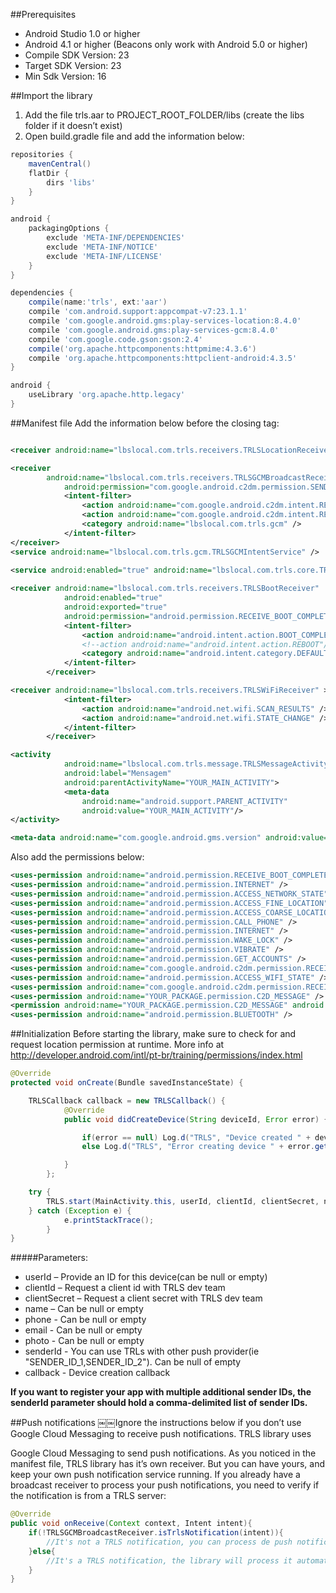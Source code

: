 ##Prerequisites
- Android Studio 1.0 or higher
- Android 4.1 or higher (Beacons only work with Android 5.0 or higher)
- Compile SDK Version: 23
- Target SDK Version: 23
- Min Sdk Version: 16

##Import the library
1. Add the file trls.aar to PROJECT_ROOT_FOLDER/libs (create the libs folder if it doesn’t exist)
2. Open build.gradle file and add the information below:
```gradle
repositories {
	mavenCentral()
	flatDir {
		dirs 'libs'
	} 
}

android {
    packagingOptions {
        exclude 'META-INF/DEPENDENCIES'
        exclude 'META-INF/NOTICE'
        exclude 'META-INF/LICENSE'
    }
}

dependencies {
    compile(name:'trls', ext:'aar')
    compile 'com.android.support:appcompat-v7:23.1.1'
    compile 'com.google.android.gms:play-services-location:8.4.0'
    compile 'com.google.android.gms:play-services-gcm:8.4.0'
    compile 'com.google.code.gson:gson:2.4'
    compile('org.apache.httpcomponents:httpmime:4.3.6')
    compile 'org.apache.httpcomponents:httpclient-android:4.3.5'
}

android {
    useLibrary 'org.apache.http.legacy'
}

```

##Manifest file
Add the information below before the closing </application> tag:
```xml

<receiver android:name="lbslocal.com.trls.receivers.TRLSLocationReceiver" />

<receiver 
	    android:name="lbslocal.com.trls.receivers.TRLSGCMBroadcastReceiver"
            android:permission="com.google.android.c2dm.permission.SEND" >
            <intent-filter>
                <action android:name="com.google.android.c2dm.intent.RECEIVE" />
                <action android:name="com.google.android.c2dm.intent.REGISTRATION" />
                <category android:name="lbslocal.com.trls.gcm" />
            </intent-filter>
</receiver>
<service android:name="lbslocal.com.trls.gcm.TRLSGCMIntentService" />
		
<service android:enabled="true" android:name="lbslocal.com.trls.core.TRLSService"/>

<receiver android:name="lbslocal.com.trls.receivers.TRLSBootReceiver"
            android:enabled="true"
            android:exported="true"
            android:permission="android.permission.RECEIVE_BOOT_COMPLETED">
            <intent-filter>
                <action android:name="android.intent.action.BOOT_COMPLETED"/>
                <!--action android:name="android.intent.action.REBOOT"/-->
                <category android:name="android.intent.category.DEFAULT" />
            </intent-filter>
        </receiver>

<receiver android:name="lbslocal.com.trls.receivers.TRLSWiFiReceiver" >
            <intent-filter>
                <action android:name="android.net.wifi.SCAN_RESULTS" />
                <action android:name="android.net.wifi.STATE_CHANGE" />
            </intent-filter>
        </receiver>

<activity
            android:name="lbslocal.com.trls.message.TRLSMessageActivity"
            android:label="Mensagem"
            android:parentActivityName="YOUR_MAIN_ACTIVITY">
            <meta-data
                android:name="android.support.PARENT_ACTIVITY"
                android:value="YOUR_MAIN_ACTIVITY"/>
</activity>

<meta-data android:name="com.google.android.gms.version" android:value="@integer/google_play_services_version" />
```
Also add the permissions below:
```xml
<uses-permission android:name="android.permission.RECEIVE_BOOT_COMPLETED" />
<uses-permission android:name="android.permission.INTERNET" />
<uses-permission android:name="android.permission.ACCESS_NETWORK_STATE" />
<uses-permission android:name="android.permission.ACCESS_FINE_LOCATION" />
<uses-permission android:name="android.permission.ACCESS_COARSE_LOCATION" />
<uses-permission android:name="android.permission.CALL_PHONE" />
<uses-permission android:name="android.permission.INTERNET" />
<uses-permission android:name="android.permission.WAKE_LOCK" />
<uses-permission android:name="android.permission.VIBRATE" />
<uses-permission android:name="android.permission.GET_ACCOUNTS" />
<uses-permission android:name="com.google.android.c2dm.permission.RECEIVE" />
<uses-permission android:name="android.permission.ACCESS_WIFI_STATE" />
<uses-permission android:name="com.google.android.c2dm.permission.RECEIVE" />
<uses-permission android:name="YOUR_PACKAGE.permission.C2D_MESSAGE" />
<permission android:name="YOUR_PACKAGE.permission.C2D_MESSAGE" android:protectionLevel="signature" />
<uses-permission android:name="android.permission.BLUETOOTH" />
```

##Initialization
Before starting the library, make sure to check for and request location permission at runtime. More info at http://developer.android.com/intl/pt-br/training/permissions/index.html
```java
@Override
protected void onCreate(Bundle savedInstanceState) {

	TRLSCallback callback = new TRLSCallback() {
            @Override
            public void didCreateDevice(String deviceId, Error error) {

                if(error == null) Log.d("TRLS", "Device created " + deviceId);
                else Log.d("TRLS", "Error creating device " + error.getMessage());

            }
        };

	try {
		TRLS.start(MainActivity.this, userId, clientId, clientSecret, name, phone, email, photo, senderId, callback);
	} catch (Exception e) {
            e.printStackTrace();
        }
}
```

#####Parameters:
- userId – Provide an ID for this device(can be null or empty) 
- clientId – Request a client id with TRLS dev team
- clientSecret – Request a client secret with TRLS dev team 
- name – Can be null or empty
- phone - Can be null or empty
- email - Can be null or empty
- photo - Can be null or empty
- senderId - You can use TRLs with other push provider(ie "SENDER_ID_1,SENDER_ID_2"). Can be null of empty
- callback - Device creation callback 

**If you want to register your app with multiple additional sender IDs, the senderId parameter should hold a comma-delimited list of sender IDs.**

##Push notifications
￼￼Ignore the instructions below if you don’t use Google Cloud Messaging to receive push notifications. TRLS library uses 

Google Cloud Messaging to send push notifications. As you noticed in the manifest file, TRLS library has it’s own receiver. But you can have yours, and keep your own push notification service running. If you already have a broadcast receiver to process your push notifications, you need to verify if the notification is from a TRLS server:

```java
@Override
public void onReceive(Context context, Intent intent){
	if(!TRLSGCMBroadcastReceiver.isTrlsNotification(intent)){
		//It's not a TRLS notification, you can process de push notification
	}else{
		//It's a TRLS notification, the library will process it automatically;
	} 
}
```

